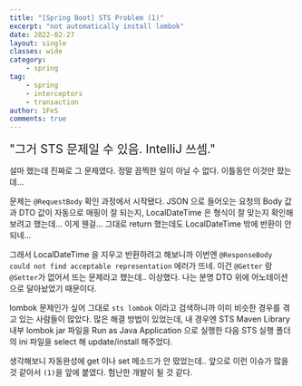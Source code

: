 ```yaml
---
title: "[Spring Boot] STS Problem (1)"
excerpt: "not automatically install lombok"
date: 2022-02-27
layout: single
classes: wide
category:
    - spring
tag:
    - spring
    - interceptors
    - transaction
author: 1FeS
comments: true
---
```


<span style="font-size:1.5em">"그거 STS 문제일 수 있음. IntelliJ 쓰셈."</span>

설마 했는데 진짜로 그 문제였다. 정말 끔찍한 일이 아닐 수 없다. 이틀동안 이것만 팠는데...

문제는 `@RequestBody` 확인 과정에서 시작됐다. JSON 으로 들어오는 요청의 Body 값과 DTO 값이 자동으로 매핑이 잘 되는지, LocalDateTime 은 형식이 잘 맞는지 확인해보려고 했는데... 이게 웬걸... 그대로 return 했는데도 LocalDateTime 밖에 반환이 안 되네...

그래서 LocalDateTime 을 지우고 반환하려고 해보니까 이번엔 `@ResponseBody could not find acceptable representation` 에러가 뜨네. 이건 `@Getter` 랑 `@Setter`가 없어서 뜨는 문제라고 했는데.. 이상했다. 나는 분명 DTO 위에 어노테이션으로 달아놨었기 때문이다.

lombok 문제인가 싶어 그대로 `sts lombok` 이라고 검색하니까 이미 비슷한 경우를 겪고 있는 사람들이 많았다. 많은 해결 방법이 있었는데, 내 경우엔 STS Maven Library 내부 lombok jar 파일을 Run as Java Application 으로 실행한 다음 STS 실행 폴더의 ini 파일을 select 해 update/install 해주었다.

생각해보니 자동완성에 get 이나 set 메소드가 안 떴었는데.. 앞으로 이런 이슈가 많을 것 같아서 `(1)`을 앞에 붙였다. 험난한 개발이 될 것 같다.